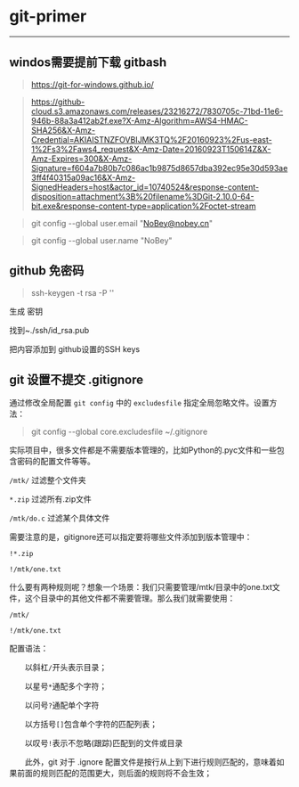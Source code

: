 # git-primer
----


## windos需要提前下载 gitbash
>https://git-for-windows.github.io/


>https://github-cloud.s3.amazonaws.com/releases/23216272/7830705c-71bd-11e6-946b-88a3a412ab2f.exe?X-Amz-Algorithm=AWS4-HMAC-SHA256&X-Amz-Credential=AKIAISTNZFOVBIJMK3TQ%2F20160923%2Fus-east-1%2Fs3%2Faws4_request&X-Amz-Date=20160923T150614Z&X-Amz-Expires=300&X-Amz-Signature=f604a7b80b7c086ac1b9875d8657dba392ec95e30d593ae3ff4f40315a09ac16&X-Amz-SignedHeaders=host&actor_id=10740524&response-content-disposition=attachment%3B%20filename%3DGit-2.10.0-64-bit.exe&response-content-type=application%2Foctet-stream


>git config --global user.email "NoBey@nobey.cn"

>git config --global user.name "NoBey"


## github 免密码

>ssh-keygen -t rsa -P ''

生成 密钥

找到~./ssh/id_rsa.pub

把内容添加到 github设置的SSH keys


## git 设置不提交 .gitignore

通过修改全局配置 `git config` 中的 `excludesfile` 指定全局忽略文件。设置方法：

>git config --global core.excludesfile ~/.gitignore

实际项目中，很多文件都是不需要版本管理的，比如Python的.pyc文件和一些包含密码的配置文件等等。

`/mtk/` 过滤整个文件夹

`*.zip` 过滤所有.zip文件

`/mtk/do.c` 过滤某个具体文件

需要注意的是，gitignore还可以指定要将哪些文件添加到版本管理中：

`!*.zip`

`!/mtk/one.txt`

什么要有两种规则呢？想象一个场景：我们只需要管理/mtk/目录中的one.txt文件，这个目录中的其他文件都不需要管理。那么我们就需要使用：

`/mtk/`

`!/mtk/one.txt`

配置语法：

　　以斜杠`/`开头表示目录；

　　以星号``*``通配多个字符；

　　以问号``?``通配单个字符

　　以方括号``[]``包含单个字符的匹配列表；

　　以叹号``!``表示不忽略(跟踪)匹配到的文件或目录

　　此外，git 对于 .ignore 配置文件是按行从上到下进行规则匹配的，意味着如果前面的规则匹配的范围更大，则后面的规则将不会生效；
